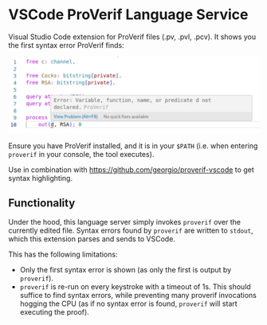 # VSCode ProVerif Language Service

Visual Studio Code extension for ProVerif files (.pv, .pvl, .pcv). 
It shows you the first syntax error ProVerif finds:

![Screenshot showing how the extension shows errors from ProVerif](./docs/sample.png)

Ensure you have ProVerif installed, and it is in your `$PATH` (i.e. when entering `proverif` in your console, the tool executes).

Use in combination with https://github.com/georgio/proverif-vscode to get syntax highlighting.

## Functionality

Under the hood, this language server simply invokes `proverif` over the currently edited file.
Syntax errors found by `proverif` are written to `stdout`, which this extension parses and sends to VSCode.

This has the following limitations:
- Only the first syntax error is shown (as only the first is output by `proverif`).
- `proverif` is re-run on every keystroke with a timeout of 1s. This should suffice to find syntax errors, while preventing many proverif invocations hogging the CPU (as if no syntax error is found, `proverif` will start executing the proof).

